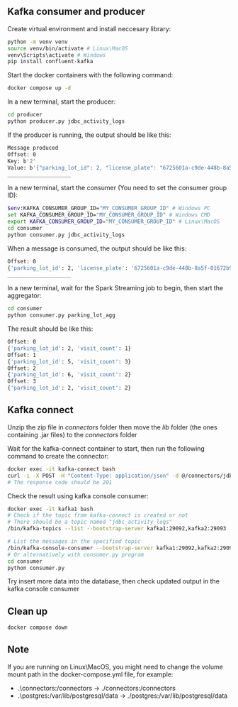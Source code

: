 ## Kafka consumer and producer
Create virtual environment and install neccesary library:
```bash
python -m venv venv
source venv/bin/activate # Linux\MacOS
venv\Scripts\activate # Windows
pip install confluent-kafka
```

Start the docker containers with the following command:
```bash
docker compose up -d
```

In a new terminal, start the producer:
```bash
cd producer
python producer.py jdbc_activity_logs
```
If the producer is running, the output should be like this:
```bash
Message produced
Offset: 0
Key: b'2'
Value: b'{"parking_lot_id": 2, "license_plate": "6725601a-c9de-448b-8a5f-01672b95d4dd", "vehicle_type": "car", "activity_type": "exit", "created_at": "2023-11-21 19:54:40.147413"}'
____________________
```

In a new terminal, start the consumer (You need to set the consumer group ID):
```bash
$env:KAFKA_CONSUMER_GROUP_ID="MY_CONSUMER_GROUP_ID" # Windows PC
set KAFKA_CONSUMER_GROUP_ID="MY_CONSUMER_GROUP_ID" # Windows CMD
export KAFKA_CONSUMER_GROUP_ID="MY_CONSUMER_GROUP_ID" # Linux\MacOS
cd consumer
python consumer.py jdbc_activity_logs
```
When a message is consumed, the output should be like this:
```bash
Offset: 0
{'parking_lot_id': 2, 'license_plate': '6725601a-c9de-448b-8a5f-01672b95d4dd', 'vehicle_type': 'car', 'activity_type': 'exit', 'created_at': '2023-11-21 19:54:40.147413'}
____________________
````

In a new terminal, wait for the Spark Streaming job to begin, then start the aggregator:
```bash
cd consumer
python consumer.py parking_lot_agg
```  
The result should be like this:
```bash
Offset: 0
{'parking_lot_id': 2, 'visit_count': 1}
Offset: 1
{'parking_lot_id': 5, 'visit_count': 3}
Offset: 2
{'parking_lot_id': 6, 'visit_count': 2}
Offset: 3
{'parking_lot_id': 2, 'visit_count': 2}
```
## Kafka connect
Unzip the zip file in *connectors* folder then move the *lib* folder (the ones containing .jar files) to the *connectors* folder

Wait for the kafka-connect container to start, then run the following command to create the connector:
```bash
docker exec -it kafka-connect bash
curl -i -X POST -H "Content-Type: application/json" -d @/connectors/jdbc-source-connect.json http://localhost:8083/connectors
# The response code should be 201
```
Check the result using kafka console consumer:
```bash
docker exec -it kafka1 bash
# Check if the topic from kafka-connect is created or not
# There should be a topic named "jdbc_activity_logs"
/bin/kafka-topics --list --bootstrap-server kafka1:29092,kafka2:29093

# List the messages in the specified topic
/bin/kafka-console-consumer --bootstrap-server kafka1:29092,kafka2:29093 --topic jdbc_activity_logs --from-beginning
# Or alternatively with consumer.py program
cd consumer
python consumer.py 
```
Try insert more data into the database, then check updated output in the kafka console consumer

## Clean up
```bash
docker compose down
```

## Note

If you are running on Linux\MacOS, you might need to change the volume mount path in the docker-compose.yml file, for example:
- .\connectors:/connectors -> ./connectors:/connectors
- .\postgres:/var/lib/postgresql/data -> ./postgres:/var/lib/postgresql/data
